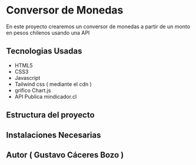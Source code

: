 # Conversor de Monedas

En este proyecto crearemos un conversor de monedas a partir de un monto en pesos chilenos usando una API


## Tecnologias Usadas 

- HTML5
- CSS3
- Javascript
- Tailwind css ( mediante el cdn )
- grifico Chart.js
- API Publica mindicador.cl

## Estructura del proyecto 
## Instalaciones Necesarias
## Autor ( Gustavo Cáceres Bozo )
